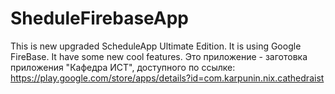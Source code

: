 # SheduleFirebaseApp
This is new upgraded ScheduleApp Ultimate Edition. It is using Google FireBase. It have some new cool features.
Это приложение - заготовка приложения "Кафедра ИСТ", доступного по ссылке: https://play.google.com/store/apps/details?id=com.karpunin.nix.cathedraist
